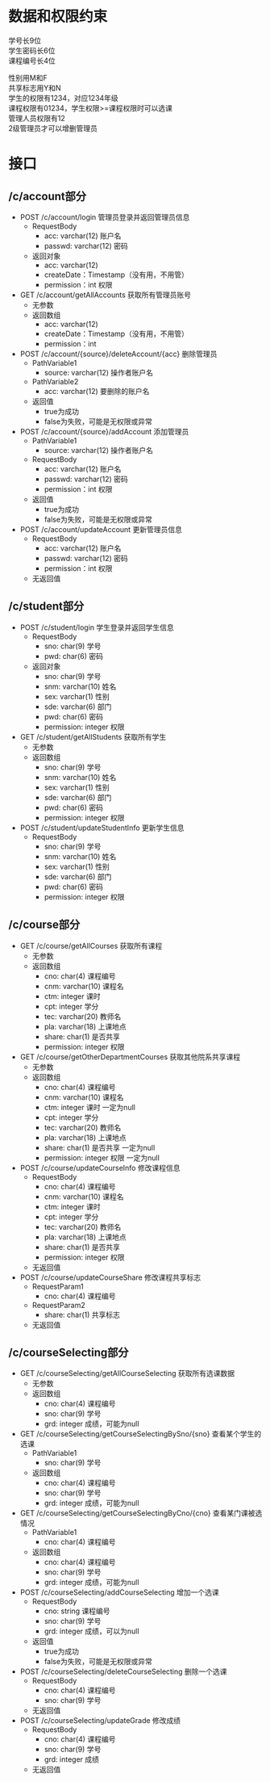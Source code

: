 # 数据和权限约束
学号长9位  
学生密码长6位  
课程编号长4位  

性别用M和F  
共享标志用Y和N  
学生的权限有1234，对应1234年级  
课程权限有01234，学生权限>=课程权限时可以选课  
管理人员权限有12  
2级管理员才可以增删管理员  

# 接口
## /c/account部分
- POST /c/account/login 管理员登录并返回管理员信息
    - RequestBody
        - acc: varchar(12) 账户名
        - passwd: varchar(12) 密码
    - 返回对象
        - acc: varchar(12)
        - createDate：Timestamp（没有用，不用管）
        - permission：int 权限
- GET /c/account/getAllAccounts 获取所有管理员账号
    - 无参数
    - 返回数组
        - acc: varchar(12)
        - createDate：Timestamp（没有用，不用管）
        - permission：int
- POST /c/account/{source}/deleteAccount/{acc} 删除管理员
    - PathVariable1
        - source: varchar(12) 操作者账户名
    - PathVariable2
        - acc: varchar(12) 要删除的账户名
    - 返回值
        - true为成功
        - false为失败，可能是无权限或异常
- POST /c/account/{source}/addAccount 添加管理员
    - PathVariable1
        - source: varchar(12) 操作者账户名
    - RequestBody
        - acc: varchar(12) 账户名
        - passwd: varchar(12) 密码
        - permission：int 权限
    - 返回值
        - true为成功
        - false为失败，可能是无权限或异常
- POST /c/account/updateAccount 更新管理员信息
    - RequestBody
        - acc: varchar(12) 账户名
        - passwd: varchar(12) 密码
        - permission：int 权限
    - 无返回值
## /c/student部分
- POST /c/student/login 学生登录并返回学生信息
    - RequestBody
        - sno: char(9) 学号
        - pwd: char(6) 密码
    - 返回对象
        - sno: char(9) 学号
        - snm: varchar(10) 姓名
        - sex: varchar(1) 性别
        - sde: varchar(6) 部门
        - pwd: char(6) 密码  
        - permission: integer 权限
- GET /c/student/getAllStudents 获取所有学生
    - 无参数
    - 返回数组
        - sno: char(9) 学号
        - snm: varchar(10) 姓名
        - sex: varchar(1) 性别
        - sde: varchar(6) 部门
        - pwd: char(6) 密码  
        - permission: integer 权限
- POST /c/student/updateStudentInfo 更新学生信息
    - RequestBody
        - sno: char(9) 学号
        - snm: varchar(10) 姓名
        - sex: varchar(1) 性别
        - sde: varchar(6) 部门
        - pwd: char(6) 密码  
        - permission: integer 权限
## /c/course部分
- GET /c/course/getAllCourses 获取所有课程
    - 无参数
    - 返回数组
        - cno: char(4) 课程编号
        - cnm: varchar(10) 课程名
        - ctm: integer 课时
        - cpt: integer 学分
        - tec: varchar(20) 教师名
        - pla: varchar(18) 上课地点 
        - share: char(1) 是否共享
        - permission: integer 权限
- GET /c/course/getOtherDepartmentCourses 获取其他院系共享课程
    - 无参数
    - 返回数组
        - cno: char(4) 课程编号
        - cnm: varchar(10) 课程名
        - ctm: integer 课时 一定为null
        - cpt: integer 学分
        - tec: varchar(20) 教师名
        - pla: varchar(18) 上课地点
        - share: char(1) 是否共享 一定为null
        - permission: integer 权限 一定为null
- POST /c/course/updateCourseInfo 修改课程信息
    - RequestBody
        - cno: char(4) 课程编号
        - cnm: varchar(10) 课程名
        - ctm: integer 课时
        - cpt: integer 学分
        - tec: varchar(20) 教师名
        - pla: varchar(18) 上课地点
        - share: char(1) 是否共享
        - permission: integer 权限
    - 无返回值
- POST /c/course/updateCourseShare 修改课程共享标志
    - RequestParam1
        - cno: char(4) 课程编号
    - RequestParam2
        - share: char(1) 共享标志
    - 无返回值
## /c/courseSelecting部分
- GET /c/courseSelecting/getAllCourseSelecting 获取所有选课数据
    - 无参数
    - 返回数组
        - cno: char(4) 课程编号
        - sno: char(9) 学号
        - grd: integer 成绩，可能为null
- GET /c/courseSelecting/getCourseSelectingBySno/{sno} 查看某个学生的选课
    - PathVariable1
        - sno: char(9) 学号
    - 返回数组
        - cno: char(4) 课程编号
        - sno: char(9) 学号
        - grd: integer 成绩，可能为null
- GET /c/courseSelecting/getCourseSelectingByCno/{cno} 查看某门课被选情况
    - PathVariable1
        - cno: char(4) 课程编号
    - 返回数组
        - cno: char(4) 课程编号
        - sno: char(9) 学号
        - grd: integer 成绩，可能为null
- POST /c/courseSelecting/addCourseSelecting 增加一个选课
    - RequestBody
        - cno: string 课程编号
        - sno: char(9) 学号
        - grd: integer 成绩，可以为null
    - 返回值
        - true为成功
        - false为失败，可能是无权限或异常
- POST /c/courseSelecting/deleteCourseSelecting 删除一个选课
    - RequestBody
        - cno: char(4) 课程编号
        - sno: char(9) 学号
    - 无返回值
- POST /c/courseSelecting/updateGrade 修改成绩
    - RequestBody
        - cno: char(4) 课程编号
        - sno: char(9) 学号
        - grd: integer 成绩
    - 无返回值